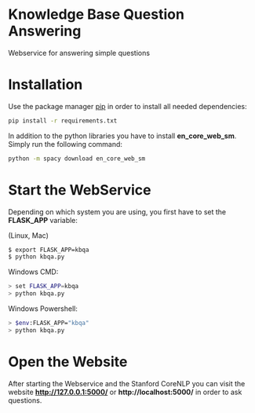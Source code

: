 # Knowledge Base Question Answering

Webservice for answering simple questions

# Installation

Use the package manager [pip](https://pip.pypa.io/en/stable/) in order to install all needed dependencies:

```bash
pip install -r requirements.txt
```

In addition to the python libraries you have to install **en_core_web_sm**. Simply run the following command:

```bash
python -m spacy download en_core_web_sm
```

# Start the WebService

Depending on which system you are using, you first have to set the **FLASK_APP** variable:

(Linux, Mac)
```bash
$ export FLASK_APP=kbqa
$ python kbqa.py
```

Windows CMD:
```bash
> set FLASK_APP=kbqa
> python kbqa.py
```

Windows Powershell:
```bash
> $env:FLASK_APP="kbqa"
> python kbqa.py
```


# Open the Website

After starting the Webservice and the Stanford CoreNLP you can visit the website **http://127.0.0.1:5000/** or **http://localhost:5000/** in order to ask questions.
